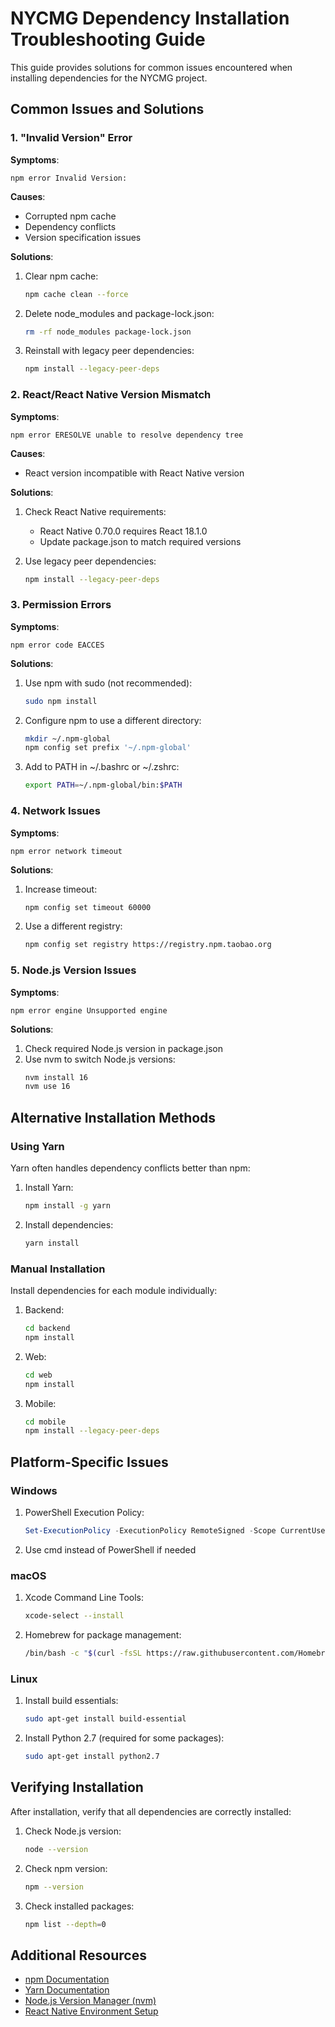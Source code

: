 # NYCMG Dependency Installation Troubleshooting Guide

This guide provides solutions for common issues encountered when installing dependencies for the NYCMG project.

## Common Issues and Solutions

### 1. "Invalid Version" Error

**Symptoms**: 
```
npm error Invalid Version:
```

**Causes**:
- Corrupted npm cache
- Dependency conflicts
- Version specification issues

**Solutions**:
1. Clear npm cache:
   ```bash
   npm cache clean --force
   ```

2. Delete node_modules and package-lock.json:
   ```bash
   rm -rf node_modules package-lock.json
   ```

3. Reinstall with legacy peer dependencies:
   ```bash
   npm install --legacy-peer-deps
   ```

### 2. React/React Native Version Mismatch

**Symptoms**:
```
npm error ERESOLVE unable to resolve dependency tree
```

**Causes**:
- React version incompatible with React Native version

**Solutions**:
1. Check React Native requirements:
   - React Native 0.70.0 requires React 18.1.0
   - Update package.json to match required versions

2. Use legacy peer dependencies:
   ```bash
   npm install --legacy-peer-deps
   ```

### 3. Permission Errors

**Symptoms**:
```
npm error code EACCES
```

**Solutions**:
1. Use npm with sudo (not recommended):
   ```bash
   sudo npm install
   ```

2. Configure npm to use a different directory:
   ```bash
   mkdir ~/.npm-global
   npm config set prefix '~/.npm-global'
   ```

3. Add to PATH in ~/.bashrc or ~/.zshrc:
   ```bash
   export PATH=~/.npm-global/bin:$PATH
   ```

### 4. Network Issues

**Symptoms**:
```
npm error network timeout
```

**Solutions**:
1. Increase timeout:
   ```bash
   npm config set timeout 60000
   ```

2. Use a different registry:
   ```bash
   npm config set registry https://registry.npm.taobao.org
   ```

### 5. Node.js Version Issues

**Symptoms**:
```
npm error engine Unsupported engine
```

**Solutions**:
1. Check required Node.js version in package.json
2. Use nvm to switch Node.js versions:
   ```bash
   nvm install 16
   nvm use 16
   ```

## Alternative Installation Methods

### Using Yarn

Yarn often handles dependency conflicts better than npm:

1. Install Yarn:
   ```bash
   npm install -g yarn
   ```

2. Install dependencies:
   ```bash
   yarn install
   ```

### Manual Installation

Install dependencies for each module individually:

1. Backend:
   ```bash
   cd backend
   npm install
   ```

2. Web:
   ```bash
   cd web
   npm install
   ```

3. Mobile:
   ```bash
   cd mobile
   npm install --legacy-peer-deps
   ```

## Platform-Specific Issues

### Windows

1. PowerShell Execution Policy:
   ```powershell
   Set-ExecutionPolicy -ExecutionPolicy RemoteSigned -Scope CurrentUser
   ```

2. Use cmd instead of PowerShell if needed

### macOS

1. Xcode Command Line Tools:
   ```bash
   xcode-select --install
   ```

2. Homebrew for package management:
   ```bash
   /bin/bash -c "$(curl -fsSL https://raw.githubusercontent.com/Homebrew/install/HEAD/install.sh)"
   ```

### Linux

1. Install build essentials:
   ```bash
   sudo apt-get install build-essential
   ```

2. Install Python 2.7 (required for some packages):
   ```bash
   sudo apt-get install python2.7
   ```

## Verifying Installation

After installation, verify that all dependencies are correctly installed:

1. Check Node.js version:
   ```bash
   node --version
   ```

2. Check npm version:
   ```bash
   npm --version
   ```

3. Check installed packages:
   ```bash
   npm list --depth=0
   ```

## Additional Resources

- [npm Documentation](https://docs.npmjs.com/)
- [Yarn Documentation](https://yarnpkg.com/getting-started)
- [Node.js Version Manager (nvm)](https://github.com/nvm-sh/nvm)
- [React Native Environment Setup](https://reactnative.dev/docs/environment-setup)